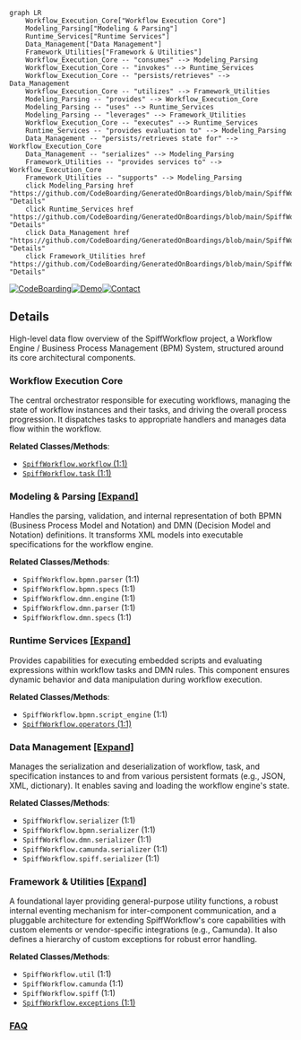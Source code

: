 ```mermaid
graph LR
    Workflow_Execution_Core["Workflow Execution Core"]
    Modeling_Parsing["Modeling & Parsing"]
    Runtime_Services["Runtime Services"]
    Data_Management["Data Management"]
    Framework_Utilities["Framework & Utilities"]
    Workflow_Execution_Core -- "consumes" --> Modeling_Parsing
    Workflow_Execution_Core -- "invokes" --> Runtime_Services
    Workflow_Execution_Core -- "persists/retrieves" --> Data_Management
    Workflow_Execution_Core -- "utilizes" --> Framework_Utilities
    Modeling_Parsing -- "provides" --> Workflow_Execution_Core
    Modeling_Parsing -- "uses" --> Runtime_Services
    Modeling_Parsing -- "leverages" --> Framework_Utilities
    Workflow_Execution_Core -- "executes" --> Runtime_Services
    Runtime_Services -- "provides evaluation to" --> Modeling_Parsing
    Data_Management -- "persists/retrieves state for" --> Workflow_Execution_Core
    Data_Management -- "serializes" --> Modeling_Parsing
    Framework_Utilities -- "provides services to" --> Workflow_Execution_Core
    Framework_Utilities -- "supports" --> Modeling_Parsing
    click Modeling_Parsing href "https://github.com/CodeBoarding/GeneratedOnBoardings/blob/main/SpiffWorkflow/Modeling_Parsing.md" "Details"
    click Runtime_Services href "https://github.com/CodeBoarding/GeneratedOnBoardings/blob/main/SpiffWorkflow/Runtime_Services.md" "Details"
    click Data_Management href "https://github.com/CodeBoarding/GeneratedOnBoardings/blob/main/SpiffWorkflow/Data_Management.md" "Details"
    click Framework_Utilities href "https://github.com/CodeBoarding/GeneratedOnBoardings/blob/main/SpiffWorkflow/Framework_Utilities.md" "Details"
```

[![CodeBoarding](https://img.shields.io/badge/Generated%20by-CodeBoarding-9cf?style=flat-square)](https://github.com/CodeBoarding/CodeBoarding)[![Demo](https://img.shields.io/badge/Try%20our-Demo-blue?style=flat-square)](https://www.codeboarding.org/demo)[![Contact](https://img.shields.io/badge/Contact%20us%20-%20contact@codeboarding.org-lightgrey?style=flat-square)](mailto:contact@codeboarding.org)

## Details

High-level data flow overview of the SpiffWorkflow project, a Workflow Engine / Business Process Management (BPM) System, structured around its core architectural components.

### Workflow Execution Core
The central orchestrator responsible for executing workflows, managing the state of workflow instances and their tasks, and driving the overall process progression. It dispatches tasks to appropriate handlers and manages data flow within the workflow.


**Related Classes/Methods**:

- <a href="https://github.com/recursionpharma/SpiffWorkflow/blob/main/SpiffWorkflow/workflow.py#L1-L1" target="_blank" rel="noopener noreferrer">`SpiffWorkflow.workflow` (1:1)</a>
- <a href="https://github.com/recursionpharma/SpiffWorkflow/blob/main/SpiffWorkflow/task.py#L1-L1" target="_blank" rel="noopener noreferrer">`SpiffWorkflow.task` (1:1)</a>


### Modeling & Parsing [[Expand]](./Modeling_Parsing.md)
Handles the parsing, validation, and internal representation of both BPMN (Business Process Model and Notation) and DMN (Decision Model and Notation) definitions. It transforms XML models into executable specifications for the workflow engine.


**Related Classes/Methods**:

- `SpiffWorkflow.bpmn.parser` (1:1)
- `SpiffWorkflow.bpmn.specs` (1:1)
- `SpiffWorkflow.dmn.engine` (1:1)
- `SpiffWorkflow.dmn.parser` (1:1)
- `SpiffWorkflow.dmn.specs` (1:1)


### Runtime Services [[Expand]](./Runtime_Services.md)
Provides capabilities for executing embedded scripts and evaluating expressions within workflow tasks and DMN rules. This component ensures dynamic behavior and data manipulation during workflow execution.


**Related Classes/Methods**:

- `SpiffWorkflow.bpmn.script_engine` (1:1)
- <a href="https://github.com/recursionpharma/SpiffWorkflow/blob/main/SpiffWorkflow/operators.py#L1-L1" target="_blank" rel="noopener noreferrer">`SpiffWorkflow.operators` (1:1)</a>


### Data Management [[Expand]](./Data_Management.md)
Manages the serialization and deserialization of workflow, task, and specification instances to and from various persistent formats (e.g., JSON, XML, dictionary). It enables saving and loading the workflow engine's state.


**Related Classes/Methods**:

- `SpiffWorkflow.serializer` (1:1)
- `SpiffWorkflow.bpmn.serializer` (1:1)
- `SpiffWorkflow.dmn.serializer` (1:1)
- `SpiffWorkflow.camunda.serializer` (1:1)
- `SpiffWorkflow.spiff.serializer` (1:1)


### Framework & Utilities [[Expand]](./Framework_Utilities.md)
A foundational layer providing general-purpose utility functions, a robust internal eventing mechanism for inter-component communication, and a pluggable architecture for extending SpiffWorkflow's core capabilities with custom elements or vendor-specific integrations (e.g., Camunda). It also defines a hierarchy of custom exceptions for robust error handling.


**Related Classes/Methods**:

- `SpiffWorkflow.util` (1:1)
- `SpiffWorkflow.camunda` (1:1)
- `SpiffWorkflow.spiff` (1:1)
- <a href="https://github.com/recursionpharma/SpiffWorkflow/blob/main/SpiffWorkflow/exceptions.py#L1-L1" target="_blank" rel="noopener noreferrer">`SpiffWorkflow.exceptions` (1:1)</a>




### [FAQ](https://github.com/CodeBoarding/GeneratedOnBoardings/tree/main?tab=readme-ov-file#faq)